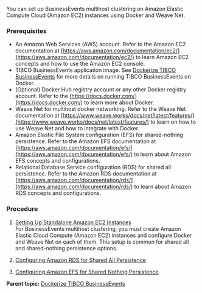
You can set up BusinessEvents multihost clustering on Amazon Elastic Compute Cloud \(Amazon EC2\) instances using Docker and Weave Net.

### Prerequisites

-   An Amazon Web Services \(AWS\) account. Refer to the Amazon EC2 documentation at [https://aws.amazon.com/documentation/ec2/](https://aws.amazon.com/documentation/ec2/) to learn Amazon EC2 concepts and how to use the Amazon EC2 console.
-   TIBCO BusinessEvents application image. See [Dockerize TIBCO BusinessEvents](Dockerize%20TIBCO%20BusinessEvents) for more details on running TIBCO BusinessEvents on Docker.
-   \(Optional\) Docker Hub registry account or any other Docker registry account. Refer to the [https://docs.docker.com/](https://docs.docker.com/) to learn more about Docker.
-   Weave Net for multihost docker networking. Refer to the Weave Net documentation at [https://www.weave.works/docs/net/latest/features/](https://www.weave.works/docs/net/latest/features/) to learn on how to use Weave Net and how to integrate with Docker.
-   Amazon Elastic File System configuration \(EFS\) for shared-nothing persistence. Refer to the Amazon EFS documentation at [https://aws.amazon.com/documentation/efs/](https://aws.amazon.com/documentation/efs/) to learn about Amazon EFS concepts and configurations.
-   Relational Database Service configuration \(RDS\) for shared all persistence. Refer to the Amazon RDS documentation at [https://aws.amazon.com/documentation/rds/](https://aws.amazon.com/documentation/rds/) to learn about Amazon RDS concepts and configurations.

### Procedure

1.  [Setting Up Standalone Amazon EC2 Instances](Setting%20Up%20Standalone%20Amazon%20EC2%20Instances)  
     For BusinessEvents multihost clustering, you must create Amazon Elastic Cloud Compute \(Amazon EC2\) instances and configure Docker and Weave Net on each of them. This setup is common for shared all and shared-nothing persistence options.
2.  [Configuring Amazon RDS for Shared All Persistence](Configuring%20Amazon%20RDS%20for%20Shared%20All%20Persistence)  

3.  [Configuring Amazon EFS for Shared Nothing Persistence](Configuring%20Amazon%20EFS%20for%20Shared%20Nothing%20Persistence)  


**Parent topic:** [Dockerize TIBCO BusinessEvents](Dockerize%20TIBCO%20BusinessEvents)

